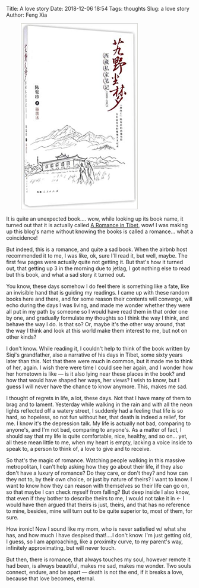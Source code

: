 Title: A love story
Date: 2018-12-06 18:54
Tags: thoughts
Slug: a love story
Author: Feng Xia

<figure class="col l5 m5 s12">
  <img src="images/romance%20in%20tibet.jpg"/>
</figure>


It is quite an  unexpected book.... wow, while looking up its book
name, it turned out that it is actually called [A Romance in
Tibet][1], wow! I was making up this blog's name without knowing the
books is called a romance... what a coincidence!

But indeed, this is a romance, and quite a sad book. When the
airbnb host recommended it to me, I was like, ok, sure I'll read it,
but well, maybe. The first few pages were actually quite not getting
it. But that's how it turned out, that getting up 3 in the morning due
to jetlag, I got nothing else to read but this book, and what a sad
story it turned out.

You know, these days somehow I do feel there is something like a fate,
like an invisible hand that is guiding my readings. I came up with
these random books here and there, and for some reason their contents
will converge, will echo during the days I was living, and made me
wonder whether they were all put in my path by someone so I would have
read them in that order one by one, and gradually formulate my
thoughts so I think the way I think, and behave the way I do. Is that
so? Or, maybe it's the other way around, that the way I think and look
at this world make them interest to me, but not on other kinds?

I don't know. While reading it, I couldn't help to think of the book
written by Siqi's grandfather, also a narrative of his days in Tibet,
some sixty years later than this. Not that there were much in common,
but it made me to think of her, again. I wish there were time I could
see her again, and I wonder how her hometown is like &mdash; is it
also lying near these places in the book? and how that would have
shaped her ways, her views? I wish to know, but I guess I will never
have the chance to know anymore. This, makes me sad.

I thought of regrets in life, a lot, these days. Not that I have many
of them to brag and to lament. Yesterday while walking in the rain and
with all the neon lights reflected off a watery street, I suddenly had
a feeling that life is so hard, so hopeless, so not fun without her,
that death is indeed a relief, for me. I know it's the depression
talk. My life is actually not bad, comparing to anyone's, and I'm not
bad, comparing to anyone's. As a matter of fact, I should say that my
life is quite comfortable, nice, healthy, and so on... yet, all these
mean little to me, when my heart is empty, lacking a voice inside to
speak to, a person to think of, a love to give and to receive.

So that's the magic of romance. Watching people walking in this
massive metropolitan, I can't help asking how they go about their
life, if they also don't have a luxury of romance? Do they care, or
don't they? and how can they not to, by their own choice, or just by
nature of theirs? I want to know. I want to know how they can reason
with themselves so their life can go on, so that maybe I can check
myself from falling? But deep inside I also know, that even if they
bother to describe theirs to me, I would not take it in &larr; I
would have then argued that theirs is just, theirs, and that has no
reference to mine, besides, mine will turn out to be quite superior
to, most of them, for sure. 

How ironic! Now I sound like my mom, who is never satisfied w/ what
she has, and how much I have despised that!....I don't know. I'm just
getting old, I guess, so I am approaching, like a proximity curve, to
my parent's way, infinitely approximating, but will never touch. 

But then, there is romance, that always touches my soul, however
remote it had been, is always beautiful, makes me sad, makes me
wonder. Two souls connect, endure, and be apart &mdash; death is not
the end, if it breaks a love, because that love becomes, eternal.

[1]: https://www.amazon.com/Romance-Tibet-Chinese-Chen-QuZhen/dp/7223011173
